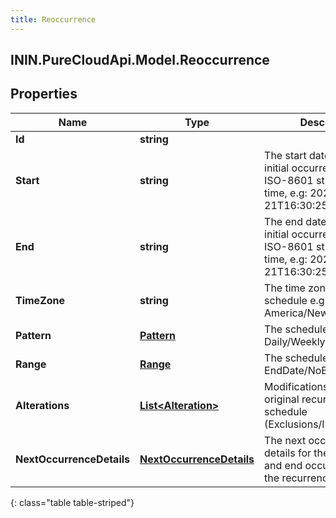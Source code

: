 ```yaml
---
title: Reoccurrence
---
```

## ININ.PureCloudApi.Model.Reoccurrence

## Properties

|Name | Type | Description | Notes|
|------------ | ------------- | ------------- | -------------|
| **Id** | **string** |  | [optional] |
| **Start** | **string** | The  start date time of the initial occurrence as an ISO-8601 string in UTC time, e.g: 2023-11-21T16:30:25.000Z | |
| **End** | **string** | The end date time of the initial occurrence as an ISO-8601 string in UTC time, e.g: 2023-12-21T16:30:25.000Z | |
| **TimeZone** | **string** | The time zone of the schedule e.g.:  America/New_York | |
| **Pattern** | [**Pattern**](Pattern.html) | The schedule pattern e.g.: Daily/Weekly | |
| **Range** | [**Range**](Range.html) | The schedule range e.g.: EndDate/NoEnd/Numbered | |
| **Alterations** | [**List&lt;Alteration&gt;**](Alteration.html) | Modifications to the original recurrence schedule (Exclusions/Inclusions) | [optional] |
| **NextOccurrenceDetails** | [**NextOccurrenceDetails**](NextOccurrenceDetails.html) | The next occurrence details for the next start and end occurrences for the recurrence | [optional] |
{: class="table table-striped"}


